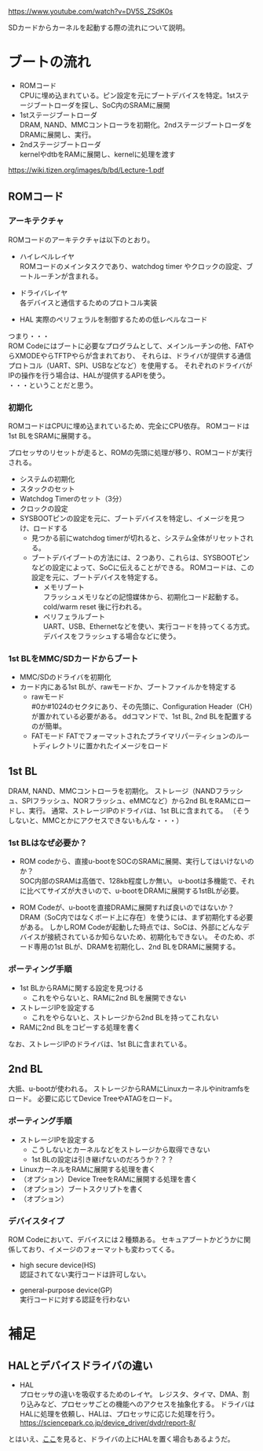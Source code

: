 https://www.youtube.com/watch?v=DV5S_ZSdK0s

SDカードからカーネルを起動する際の流れについて説明。

# ブートの流れ
* ROMコード  
CPUに埋め込まれている。ピン設定を元にブートデバイスを特定。1stステージブートローダを探し、SoC内のSRAMに展開
* 1stステージブートローダ  
DRAM, NAND、MMCコントローラを初期化。2ndステージブートローダをDRAMに展開し、実行。
* 2ndステージブートローダ  
kernelやdtbをRAMに展開し、kernelに処理を渡す
  
https://wiki.tizen.org/images/b/bd/Lecture-1.pdf

## ROMコード

### アーキテクチャ
ROMコードのアーキテクチャは以下のとおり。

* ハイレベルレイヤ  
ROMコードのメインタスクであり、watchdog timer やクロックの設定、ブートルーチンが含まれる。

* ドライバレイヤ  
各デバイスと通信するためのプロトコル実装

* HAL 
実際のペリフェラルを制御するための低レベルなコード

つまり・・・  
ROM Codeにはブートに必要なプログラムとして、メインルーチンの他、FATやらXMODEやらTFTPやらが含まれており、
それらは、ドライバが提供する通信プロトコル（UART、SPI、USBなどなど）を使用する。
それぞれのドライバがIPの操作を行う場合は、HALが提供するAPIを使う。  
・・・ということだと思う。


### 初期化
ROMコードはCPUに埋め込まれているため、完全にCPU依存。
ROMコードは1st BLをSRAMに展開する。

プロセッサのリセットが走ると、ROMの先頭に処理が移り、ROMコードが実行される。
* システムの初期化
* スタックのセット
* Watchdog Timerのセット（3分）
* クロックの設定
* SYSBOOTピンの設定を元に、ブートデバイスを特定し、イメージを見つけ、ロードする 
    * 見つかる前にwatchdog timerが切れると、システム全体がリセットされる。
    * ブートデバイブートの方法には、２つあり、これらは、SYSBOOTピンなどの設定によって、SoCに伝えることができる。
    ROMコードは、この設定を元に、ブートデバイスを特定する。
        * メモリブート  
        フラッシュメモリなどの記憶媒体から、初期化コード起動する。cold/warm reset 後に行われる。  
        *  ペリフェラルブート  
        UART、USB、Ethernetなどを使い、実行コードを持ってくる方式。デバイスをフラッシュする場合などに使う。
        

### 1st BLをMMC/SDカードからブート
* MMC/SDのドライバを初期化
* カード内にある1st BLが、rawモードか、ブートファイルかを特定する  
    * rawモード  
    #0か#1024のセクタにあり、その先頭に、Configuration Header（CH）が置かれている必要がある。
    ddコマンドで、1st BL, 2nd BLを配置するのが簡単。
    * FATモード
    FATでフォーマットされたプライマリパーティションのルートディレクトリに置かれたイメージをロード　
    
## 1st BL
DRAM, NAND、MMCコントローラを初期化。
ストレージ（NANDフラッシュ、SPIフラッシュ、NORフラッシュ、eMMCなど）から2nd BLをRAMにロードし、実行。
通常、ストレージIPのドライバは、1st BLに含まれてる。
（そうしないと、MMCとかにアクセスできないもんな・・・）

### 1st BLはなぜ必要か？
* ROM codeから、直接u-bootをSOCのSRAMに展開、実行してはいけないのか？  
SOC内部のSRAMは高価で、128kb程度しか無い。
u-bootは多機能で、それに比べてサイズが大きいので、u-bootをDRAMに展開する1stBLが必要。

* ROM Codeが、u-bootを直接DRAMに展開すれば良いのではないか？  
DRAM（SoC内ではなくボード上に存在）を使うには、まず初期化する必要がある。
しかしROM Codeが起動した時点では、SoCは、外部にどんなデバイスが接続されているか知らないため、初期化もできない。
そのため、ボード専用の1st BLが、DRAMを初期化し、2nd BLをDRAMに展開する。
    
### ポーティング手順
* 1st BLからRAMに関する設定を見つける  
    * これをやらないと、RAMに2nd BLを展開できない
* ストレージIPを設定する
    * これをやらないと、ストレージから2nd BLを持ってこれない
* RAMに2nd BLをコピーする処理を書く

なお、ストレージIPのドライバは、1st BLに含まれている。

## 2nd BL
大抵、u-bootが使われる。
ストレージからRAMにLinuxカーネルやinitramfsをロード。
必要に応じてDevice TreeやATAGをロード。

### ポーティング手順
* ストレージIPを設定する
    * こうしないとカーネルなどをストレージから取得できない
    * 1st BLの設定は引き継げないのだろうか？？？
* LinuxカーネルをRAMに展開する処理を書く
* （オプション）Device TreeをRAMに展開する処理を書く
* （オプション）ブートスクリプトを書く
* （オプション）

### デバイスタイプ
ROM Codeにおいて、デバイスには２種類ある。
セキュアブートかどうかに関係しており、イメージのフォーマットも変わってくる。

* high secure device(HS)  
認証されてない実行コードは許可しない。

* general-purpose device(GP)  
実行コードに対する認証を行わない




# 補足



## HALとデバイスドライバの違い
* HAL  
プロセッサの違いを吸収するためのレイヤ。
レジスタ、タイマ、DMA、割り込みなど、プロセッサごとの機能へのアクセスを抽象化する。
ドライバはHALに処理を依頼し、HALは、プロセッサに応じた処理を行う。
https://sciencepark.co.jp/device_driver/dvdr/report-8/

とはいえ、[ここ](https://stackoverflow.com/questions/13577660/define-hal-above-or-below-driver-layer)を見ると、ドライバの上にHALを置く場合もあるようだ。


